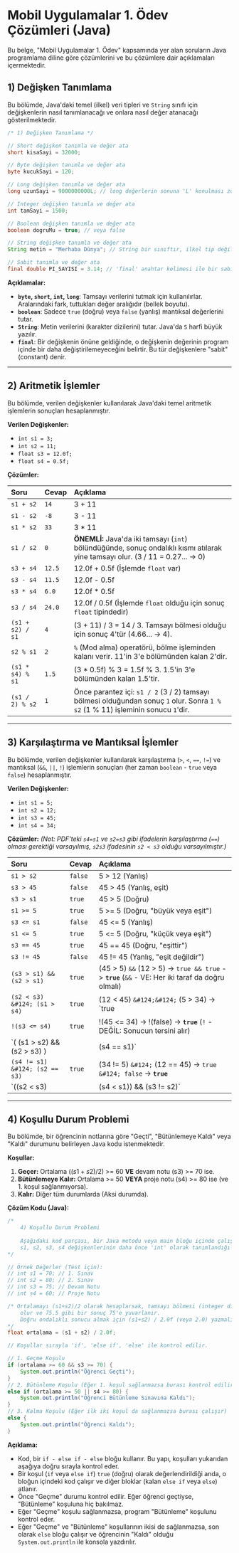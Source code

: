 # Mobil Uygulamalar 1. Ödev Çözümleri (Java)

Bu belge, "Mobil Uygulamalar 1. Ödev" kapsamında yer alan soruların Java programlama diline göre çözümlerini ve bu çözümlere dair açıklamaları içermektedir.

## 1) Değişken Tanımlama

Bu bölümde, Java'daki temel (ilkel) veri tipleri ve `String` sınıfı için değişkenlerin nasıl tanımlanacağı ve onlara nasıl değer atanacağı gösterilmektedir.

```java
/* 1) Değişken Tanımlama */

// Short değişken tanımla ve değer ata
short kisaSayi = 32000;

// Byte değişken tanımla ve değer ata
byte kucukSayi = 120;

// Long değişken tanımla ve değer ata
long uzunSayi = 9000000000L; // long değerlerin sonuna 'L' konulması zorunludur.

// Integer değişken tanımla ve değer ata
int tamSayi = 1500;

// Boolean değişken tanımla ve değer ata
boolean dogruMu = true; // veya false

// String değişken tanımla ve değer ata
String metin = "Merhaba Dünya"; // String bir sınıftır, ilkel tip değildir.

// Sabit tanımla ve değer ata
final double PI_SAYISI = 3.14; // 'final' anahtar kelimesi ile bir sabit (değeri değiştirilemez) tanımlanır.
```

**Açıklamalar:**
* **`byte`, `short`, `int`, `long`**: Tamsayı verilerini tutmak için kullanılırlar. Aralarındaki fark, tuttukları değer aralığıdır (bellek boyutu).
* **`boolean`**: Sadece `true` (doğru) veya `false` (yanlış) mantıksal değerlerini tutar.
* **`String`**: Metin verilerini (karakter dizilerini) tutar. Java'da `S` harfi büyük yazılır.
* **`final`**: Bir değişkenin önüne geldiğinde, o değişkenin değerinin program içinde bir daha değiştirilemeyeceğini belirtir. Bu tür değişkenlere "sabit" (constant) denir.

---

## 2) Aritmetik İşlemler

Bu bölümde, verilen değişkenler kullanılarak Java'daki temel aritmetik işlemlerin sonuçları hesaplanmıştır.

**Verilen Değişkenler:**
* `int s1 = 3;`
* `int s2 = 11;`
* `float s3 = 12.0f;`
* `float s4 = 0.5f;`

**Çözümler:**

| Soru | Cevap | Açıklama |
| :--- | :--- | :--- |
| `s1 + s2` | `14` | 3 + 11 |
| `s1 - s2` | `-8` | 3 - 11 |
| `s1 * s2` | `33` | 3 * 11 |
| `s1 / s2` | `0` | **ÖNEMLİ:** Java'da iki tamsayı (`int`) bölündüğünde, sonuç ondalıklı kısmı atılarak yine tamsayı olur. (3 / 11 = 0.27... -> 0) |
| `s3 + s4` | `12.5` | 12.0f + 0.5f (İşlemde `float` var) |
| `s3 - s4` | `11.5` | 12.0f - 0.5f |
| `s3 * s4` | `6.0` | 12.0f * 0.5f |
| `s3 / s4` | `24.0` | 12.0f / 0.5f (İşlemde `float` olduğu için sonuç `float` tipindedir) |
| `(s1 + s2) / s1` | `4` | (3 + 11) / 3 = 14 / 3. Tamsayı bölmesi olduğu için sonuç 4'tür (4.66... -> 4). |
| `s2 % s1` | `2` | `%` (Mod alma) operatörü, bölme işleminden kalanı verir. 11'in 3'e bölümünden kalan 2'dir. |
| `(s1 * s4) % s1` | `1.5` | (3 * 0.5f) % 3 = 1.5f % 3. 1.5'in 3'e bölümünden kalan 1.5'tir. |
| `(s1 / 2) % s2` | `1` | Önce parantez içi: `s1 / 2` (3 / 2) tamsayı bölmesi olduğundan sonuç `1` olur. Sonra `1 % s2` (1 % 11) işleminin sonucu `1`'dir. |

---

## 3) Karşılaştırma ve Mantıksal İşlemler

Bu bölümde, verilen değişkenler kullanılarak karşılaştırma (`>`, `<`, `==`, `!=`) ve mantıksal (`&&`, `||`, `!`) işlemlerin sonuçları (her zaman `boolean` - `true` veya `false`) hesaplanmıştır.

**Verilen Değişkenler:**
* `int s1 = 5;`
* `int s2 = 12;`
* `int s3 = 45;`
* `int s4 = 34;`

**Çözümler:**
*(Not: PDF'teki `s4=s1` ve `s2=s3` gibi ifadelerin karşılaştırma (`==`) olması gerektiği varsayılmış, `s2s3` ifadesinin `s2 < s3` olduğu varsayılmıştır.)*

| Soru | Cevap | Açıklama |
| :--- | :--- | :--- |
| `s1 > s2` | `false` | 5 > 12 (Yanlış) |
| `s3 > 45` | `false` | 45 > 45 (Yanlış, eşit) |
| `s3 > s1` | `true` | 45 > 5 (Doğru) |
| `s1 >= 5` | `true` | 5 >= 5 (Doğru, "büyük veya eşit") |
| `s3 <= s1` | `false` | 45 <= 5 (Yanlış) |
| `s1 <= 5` | `true` | 5 <= 5 (Doğru, "küçük veya eşit") |
| `s3 == 45` | `true` | 45 == 45 (Doğru, "eşittir") |
| `s3 != 45` | `false` | 45 != 45 (Yanlış, "eşit değildir") |
| `(s3 > s1) && (s2 > s1)` | `true` | (45 > 5) `&&` (12 > 5) -> `true && true` -> **`true`** (`&&` - VE: Her iki taraf da doğru olmalı) |
| `(s2 < s3) &#124; (s1 > s4)` | `true` | (12 < 45) `&#124;&#124;` (5 > 34) -> `true || false` -> **`true`** (`||` - VEYA: Taraflardan en az biri doğru olmalı) |
| `!(s3 <= s4)` | `true` | !(45 <= 34) -> !(false) -> **`true`** (`!` - DEĞİL: Sonucun tersini alır) |
| `( (s1 > s2) && (s2 > s3) ) || (s4 == s1)` | `false` | ( (5 > 12) `&&` (12 > 45) ) `||` (34 == 5) -> (`false && false`) `||` `false` -> `false || false` -> **`false`** |
| `(s4 != s1) &#124; (s2 == s3)` | `true` | (34 != 5) `&#124;` (12 == 45) -> `true &#124; false` -> **`true`** |
| `((s2 < s3) || (s4 < s1)) && (s3 != s2)` | `true` | ( (12 < 45) `||` (34 < 5) ) `&&` (45 != 12) -> (`true || false`) `&&` `true` -> `true && true` -> **`true`** |

---

## 4) Koşullu Durum Problemi

Bu bölümde, bir öğrencinin notlarına göre "Geçti", "Bütünlemeye Kaldı" veya "Kaldı" durumunu belirleyen Java kodu istenmektedir.

**Koşullar:**
1.  **Geçer:** Ortalama $((s1+s2)/2)$ >= 60 **VE** devam notu (s3) >= 70 ise.
2.  **Bütünlemeye Kalır:** Ortalama >= 50 **VEYA** proje notu (s4) >= 80 ise (ve 1. koşul sağlanmıyorsa).
3.  **Kalır:** Diğer tüm durumlarda (Aksi durumda).

**Çözüm Kodu (Java):**

```java
/*
    4) Koşullu Durum Problemi
    
    Aşağıdaki kod parçası, bir Java metodu veya main bloğu içinde çalışabilir.
    s1, s2, s3, s4 değişkenlerinin daha önce 'int' olarak tanımlandığı varsayılmaktadır.
*/

// Örnek Değerler (Test için):
// int s1 = 70; // 1. Sınav
// int s2 = 80; // 2. Sınav
// int s3 = 75; // Devam Notu
// int s4 = 60; // Proje Notu

/* Ortalamayı (s1+s2)/2 olarak hesaplarsak, tamsayı bölmesi (integer division)
    olur ve 75.5 gibi bir sonuç 75'e yuvarlanır.
    Doğru ondalıklı sonucu almak için (s1+s2) / 2.0f (veya 2.0) yazmalıyız.
*/
float ortalama = (s1 + s2) / 2.0f;

// Koşullar sırayla 'if', 'else if', 'else' ile kontrol edilir.

// 1. Geçme Koşulu
if (ortalama >= 60 && s3 >= 70) {
    System.out.println("Öğrenci Geçti");
}
// 2. Bütünleme Koşulu (Eğer 1. koşul sağlanmazsa burası kontrol edilir)
else if (ortalama >= 50 || s4 >= 80) {
    System.out.println("Öğrenci Bütünleme Sınavına Kaldı");
}
// 3. Kalma Koşulu (Eğer ilk iki koşul da sağlanmazsa burası çalışır)
else {
    System.out.println("Öğrenci Kaldı");
}
```

**Açıklama:**
* Kod, bir `if - else if - else` bloğu kullanır. Bu yapı, koşulları yukarıdan aşağıya doğru sırayla kontrol eder.
* Bir koşul (`if` veya `else if`) `true` (doğru) olarak değerlendirildiği anda, o bloğun içindeki kod çalışır ve diğer bloklar (kalan `else if` veya `else`) atlanır.
* Önce "Geçme" durumu kontrol edilir. Eğer öğrenci geçtiyse, "Bütünleme" koşuluna hiç bakılmaz.
* Eğer "Geçme" koşulu sağlanmazsa, program "Bütünleme" koşulunu kontrol eder.
* Eğer "Geçme" ve "Bütünleme" koşullarının ikisi de sağlanmazsa, son olarak `else` bloğu çalışır ve öğrencinin "Kaldı" olduğu `System.out.println` ile konsola yazdırılır.